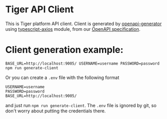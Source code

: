 # Tiger API Client

This is Tiger platform API client. Client is generated by [openapi-generator](https://github.com/OpenAPITools/openapi-generator) using [typescript-axios](https://github.com/OpenAPITools/openapi-generator/tree/master/modules/openapi-generator/src/main/resources/typescript-axios) module, from our [OpenAPI specification](https://github.com/OAI/OpenAPI-Specification).

# Client generation example:

`BASE_URL=http://localhost:9005/ USERNAME=username PASSWORD=password npm run generate-client`

Or you can create a `.env` file with the following format

```
USERNAME=username
PASSWORD=password
BASE_URL=http://localhost:9005/
```

and just run `npm run generate-client`. The `.env` file is ignored by git, so don't worry about putting the credentials there.
